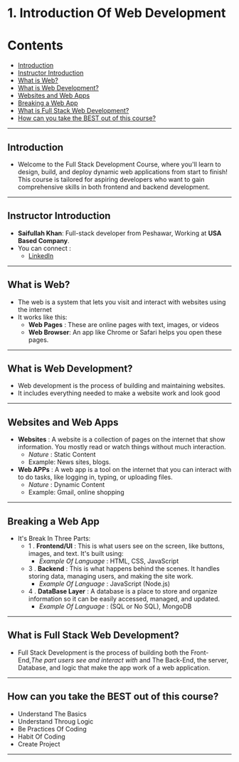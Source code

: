 # 1. **Introduction Of Web Development**
# Contents
   - [Introduction](#Introduction)
   - [Instructor Introduction](#Instructor_Introduction)
   - [What is Web?](#What_is_Web?)
   - [What is Web Development?](#What_is_Web_Development?)
   - [Websites and Web Apps](#Websites_and_Web_Apps)
   - [Breaking a Web App](#Breaking_a_Web_App)
   - [What is Full Stack Web Development?](#What_is_Full_Stack_Web_Wevelopment?)
   - [How can you take the BEST out of this course?](#How_can_you_take_the-BEST_out_of_this_ourse?)
------   
## Introduction
- Welcome to the Full Stack Development Course, where you'll learn to design, build, and deploy dynamic web applications from start to 
  finish! This course is tailored for aspiring developers who want to gain comprehensive skills in both frontend and backend development. 
------
## Instructor Introduction
- **Saifullah Khan**: Full-stack developer from Peshawar, Working at **USA Based  Company**.
- You can connect :
  - [LinkedIn](https://www.linkedin.com/in/saifullah-khan-4aa554231/)
------
## What is Web?
- The web is a system that lets you visit and interact with websites using the internet
- It works like this:
  - **Web Pages**  : These are online pages with text, images, or videos
  - **Web Browser**: An app like Chrome or Safari helps you open these pages. 
------
## What is Web Development?
- Web development is the process of building and maintaining websites.
- It includes everything needed to make a website work and look good
------
## Websites and Web Apps
- **Websites** : A website is a collection of pages on the internet that show information. You mostly read or watch things without much interaction.
   - *Nature* : Static Content
   - Example: News sites, blogs.
- **Web APPs** : A web app is a tool on the internet that you can interact with to do tasks, like logging in, typing, or uploading files.
  - *Nature* : Dynamic Content
  - Example: Gmail, online shopping 
------
## Breaking a Web App
- It's Break In Three Parts:
  - 1 . **Frontend/UI** :  This is what users see on the screen, like buttons, images, and text. It's built using:
       - *Example Of Language* : HTML, CSS, JavaScript
  - 3 . **Backend**  : This is what happens behind the scenes. It handles storing data, managing users, and making the site work.
       - *Example Of Language* : JavaScript (Node.js)
  - 4 . **DataBase Layer**  : A database is a place to store and organize information so it can be easily accessed, managed, and updated.
       - *Example Of Language* : (SQL or No SQL), MongoDB   
------
## What is Full Stack Web Development?
- Full Stack Development is the process of building both the Front-End,*The part users see and interact with* and The Back-End, the server, Database, and logic that make the app work of a web application.
------
## How can you take the BEST out of this course?
- Understand The Basics
- Understand Throug Logic
- Be Practices Of Coding
- Habit Of Coding
- Create Project
  

---



